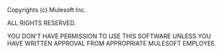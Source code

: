 Copyrights (c) Mulesoft Inc.

ALL RIGHTS RESERVED.

YOU DON'T HAVE PERMISSION TO USE THIS SOFTWARE UNLESS YOU HAVE WRITTEN APPROVAL
FROM APPROPRIATE MULESOFT EMPLOYEE.
